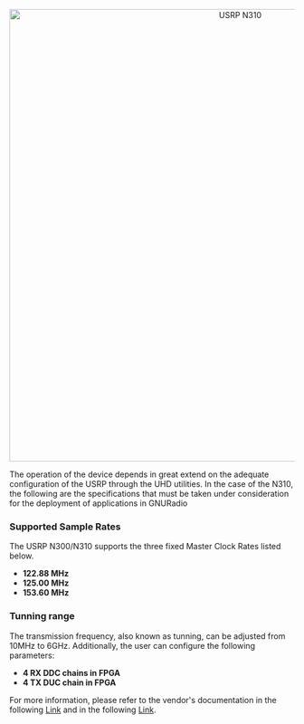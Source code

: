 <p align="center">
<img alt="USRP N310" src="https://github.com/jracevedob/Post-Shannon-SDR/tree/dev/HW_Spec/N310isoExplode.png" width="800">
</p>

The operation of the device depends in great extend on the adequate configuration of the USRP through the UHD utilities. In the case of the N310, the following are the specifications that must be taken under consideration for the deployment of applications in GNURadio

### Supported Sample Rates
The USRP N300/N310 supports the three fixed Master Clock Rates listed below.

* **122.88 MHz**
* **125.00 MHz**
* **153.60 MHz**

### Tunning range
The transmission frequency, also known as tunning, can be adjusted from 10MHz to 6GHz.
Additionally, the user can configure the following parameters:
* **4 RX DDC chains in FPGA**
* **4 TX DUC chain in FPGA**

For more information, please refer to the vendor's documentation in the following [Link](https://files.ettus.com/manual/page_usrp_n3xx.html) and in the following [Link](https://kb.ettus.com/N300/N310).



